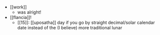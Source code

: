 - [[work]]
  - was alright!
- [[flancia]]!
  - [[15]]: [[uposatha]] day if you go by straight decimal/solar calendar date instead of the (I believe) more traditional lunar
